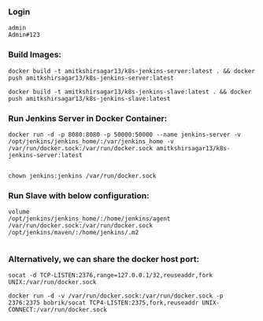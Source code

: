### Login
```
admin
Admin#123
```
### Build Images:

```
docker build -t amitkshirsagar13/k8s-jenkins-server:latest . && docker push amitkshirsagar13/k8s-jenkins-server:latest

docker build -t amitkshirsagar13/k8s-jenkins-slave:latest . && docker push amitkshirsagar13/k8s-jenkins-slave:latest

```


### Run Jenkins Server in Docker Container:
```
docker run -d -p 8080:8080 -p 50000:50000 --name jenkins-server -v /opt/jenkins/jenkins_home/:/var/jenkins_home -v /var/run/docker.sock:/var/run/docker.sock amitkshirsagar13/k8s-jenkins-server:latest


chown jenkins:jenkins /var/run/docker.sock

```


### Run Slave with below configuration:
```
volume
/opt/jenkins/jenkins_home/:/home/jenkins/agent 
/var/run/docker.sock:/var/run/docker.sock 
/opt/jenkins/maven/:/home/jenkins/.m2


```


### Alternatively, we can share the docker host port:

```
socat -d TCP-LISTEN:2376,range=127.0.0.1/32,reuseaddr,fork UNIX:/var/run/docker.sock

docker run -d -v /var/run/docker.sock:/var/run/docker.sock -p 2376:2375 bobrik/socat TCP4-LISTEN:2375,fork,reuseaddr UNIX-CONNECT:/var/run/docker.sock
```
